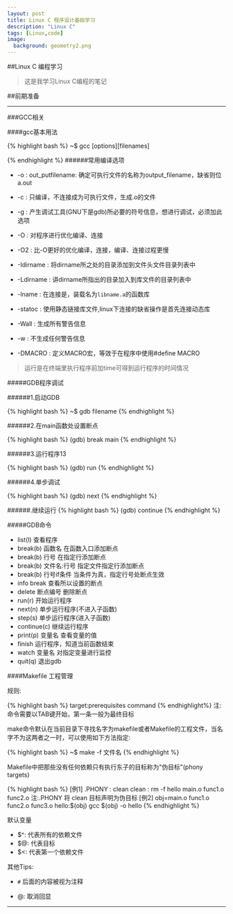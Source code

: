 ```yaml
---
layout: post
title: Linux C 程序设计基础学习
description: "Linux C"
tags: [Linux,code]
image:
  background: geometry2.png
---
```


##Linux C 编程学习

> 这是我学习Linux C编程的笔记

##前期准备

---

###GCC相关


####gcc基本用法
	
{% highlight bash %}
~$ gcc [options][filenames]

{% endhighlight %}
######常用编译选项
 
 * -o : out_putfilename: 确定可执行文件的名称为output_filename，缺省则位a.out
 
 * -c : 只编译，不连接成为可执行文件，生成.o的文件
 
 * -g : 产生调试工具(GNU下是gdb)所必要的符号信息，想进行调试，必须加此选项
 
 * -O : 对程序进行优化编译、连接
 
 * -O2 : 比-O更好的优化编译，连接，编译、连接过程更慢
 
 * -Idirname : 将dirname所之处的目录添加到文件头文件目录列表中
  
 * -Ldirname : 讲dirname所指出的目录加入到库文件的目录列表中
 
 * -lname : 在连接是，装载名为`libname.a`的函数库
 
 * -statoc : 使用静态链接库文件,linux下连接的缺省操作是首先连接动态库
 
 * -Wall : 生成所有警告信息
 
 * -w : 不生成任何警告信息
 
 * -DMACRO : 定义MACRO宏，等效于在程序中使用#define MACRO
 
  
 > 运行是在终端里执行程序前加time可得到运行程序的时间情况
 
#####GDB程序调试

######1.启动GDB

{% highlight bash %}
~$ gdb filename
{% endhighlight %}

######2.在main函数处设置断点

{% highlight bash %}
(gdb) break main
{% endhighlight %}

######3.运行程序13

{% highlight bash %}
(gdb) run
{% endhighlight %}

######4.单步调试

{% highlight bash %}
(gdb) next
{% endhighlight %}

######.继续运行
{% highlight bash %}
(gdb) continue
{% endhighlight %}

#####GDB命令

* list(l) 查看程序
* break(b) 函数名 在函数入口添加断点
* break(b) 行号 在指定行添加断点
* break(b) 文件名:行号 指定文件指定行添加断点
* break(b) 行号if条件 当条件为真，指定行号处断点生效
* info break 查看所以设置的断点
* delete 断点编号 删除断点
* run(r) 开始运行程序
* next(n) 单步运行程序(不进入子函数)
* step(s) 单步运行程序(进入子函数)
* continue(c) 继续运行程序
* print(p) 变量名 查看变量的值
* finish 运行程序，知道当前函数结束
* watch 变量名 对指定变量进行监控
* quit(q) 退出gdb


####Makefile 工程管理

规则:

{% highlight bash %}
target:prerequisites
	command
{% endhighlight%}
注:命令需要以TAB键开始，第一条一般为最终目标

make命令默认在当前目录下寻找名字为makefile或者Makefile的工程文件，当名字不为这两者之一时，可以使用如下方法指定:

{% highlight bash %}
~$ make -f 文件名
{% endhighlight %}

Makefile中把那些没有任何依赖只有执行东子的目标称为"伪目标"(phony targets)

{% highlight bash %}
[例1]
.PHONY : clean
clean :
	rm -f hello main.o func1.o func2.o
注:.PHONY 将 clean 目标声明为伪目标 
[例2]
obj=main.o func1.o func2.o func3.o
hello:$(obj)
	gcc $(obj) -o hello
{% endhighlight %}

默认变量

* $^: 代表所有的依赖文件
* $@: 代表目标
* $<: 代表第一个依赖文件

其他Tips:

* `#` 后面的内容被视为注释

* @: 取消回显

---







